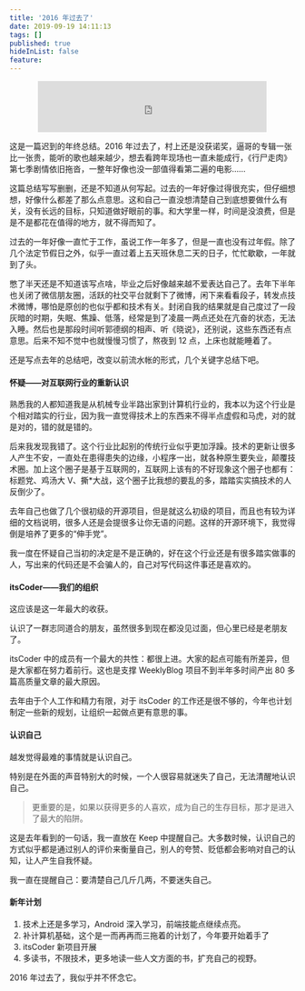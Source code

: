 ```yaml
---
title: '2016 年过去了'
date: 2019-09-19 14:11:13
tags: []
published: true
hideInList: false
feature: 
---
```


<center>
<iframe
frameborder="no" border="0" marginwidth="0" marginheight="0" width=80% height=90 src="https://music.163.com/outchain/player?type=2&id=31381877&auto=1&height=66">
</iframe>
</center>



这是一篇迟到的年终总结。2016 年过去了，村上还是没获诺奖，逼哥的专辑一张比一张贵，能听的歌也越来越少，想去看跨年现场也一直未能成行，《行尸走肉》第七季剧情依旧拖沓，一整年好像也没一部值得看第二遍的电影……
<!-- more -->


这篇总结写写删删，还是不知道从何写起。过去的一年好像过得很充实，但仔细想想，好像什么都差了那么点意思。这和自己一直没想清楚自己到底想要做什么有关，没有长远的目标，只知道做好眼前的事。和大学里一样，时间是没浪费，但是是不是都花在值得的地方，就不得而知了。

过去的一年好像一直忙于工作，虽说工作一年多了，但是一直也没有过年假。除了几个法定节假日之外，似乎一直过着上五天班休息二天的日子，忙忙歇歇，一年就到了头。

憋了半天还是不知道该写点啥，毕业之后好像越来越不爱表达自己了。去年下半年也关闭了微信朋友圈，活跃的社交平台就剩下了微博，闲下来看看段子，转发点技术微博，哪怕是原创的也似乎都和技术有关。封闭自我的结果就是自己度过了一段灰暗的时期，失眠、焦躁、低落，经常是到了凌晨一两点还处在亢奋的状态，无法入睡。然后也是那段时间听郭德纲的相声、听《晓说》，还别说，这些东西还有点意思。后来不知不觉中也就慢慢习惯了，熬夜到 12 点，上床也就能睡着了。

还是写点去年的总结吧，改变以前流水帐的形式，几个关键字总结下吧。

#### 怀疑——对互联网行业的重新认识

熟悉我的人都知道我是从机械专业半路出家到计算机行业的，我本以为这个行业是个相对踏实的行业，因为我一直觉得技术上的东西来不得半点虚假和马虎，对的就是对的，错的就是错的。

后来我发现我错了。这个行业比起别的传统行业似乎更加浮躁。技术的更新让很多人产生不安，一直处在患得患失的边缘，小程序一出，就各种原生要失业，颠覆技术圈。加上这个圈子是基于互联网的，互联网上该有的不好现象这个圈子也都有：标题党、鸡汤大 V、撕*大战，这个圈子比我想的要乱的多，踏踏实实搞技术的人反倒少了。

去年自己也做了几个很初级的开源项目，但是就这么初级的项目，而且也有较为详细的文档说明，很多人还是会提很多让你无语的问题。这样的开源环境下，我觉得倒是培养了更多的“伸手党”。

我一度在怀疑自己当初的决定是不是正确的，好在这个行业还是有很多踏实做事的人，写出来的代码还是不会骗人的，自己对写代码这件事还是喜欢的。

#### itsCoder——我们的组织

这应该是这一年最大的收获。

认识了一群志同道合的朋友，虽然很多到现在都没见过面，但心里已经是老朋友了。

itsCoder 中的成员有一个最大的共性：都很上进。大家的起点可能有所差异，但是大家都在努力着前行。这也是支撑 WeeklyBlog 项目不到半年多时间产出 80 多篇高质量文章的最大原因。

去年由于个人工作和精力有限，对于 itsCoder 的工作还是很不够的，今年也计划制定一些新的规划，让组织一起做点更有意思的事。

#### 认识自己

越发觉得最难的事情就是认识自己。

特别是在外面的声音特别大的时候，一个人很容易就迷失了自己，无法清醒地认识自己。

> 更重要的是，如果以获得更多的人喜欢，成为自己的生存目标，那才是进入了最大的陷阱。

这是去年看到的一句话，我一直放在 Keep 中提醒自己。大多数时候，认识自己的方式似乎都是通过别人的评价来衡量自己，别人的夸赞、贬低都会影响对自己的认知，让人产生自我怀疑。

我一直在提醒自己：要清楚自己几斤几两，不要迷失自己。

#### 新年计划

1. 技术上还是多学习，Android 深入学习，前端技能点继续点亮。
2. 补计算机基础，这个是一而再再而三拖着的计划了，今年要开始着手了
3. itsCoder 新项目开展
4. 多读书，不限技术，更多地读一些人文方面的书，扩充自己的视野。

2016 年过去了，我似乎并不怀念它。


















